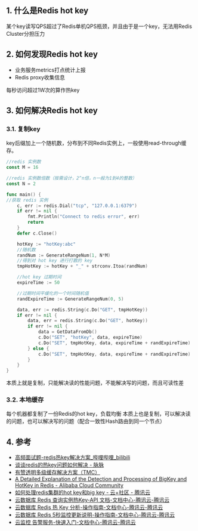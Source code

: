 ## 1. 什么是Redis hot key
某个key读写QPS超过了Redis单机QPS瓶颈，并且由于是一个key，无法用Redis Cluster分担压力


## 2. 如何发现Redis hot key
- 业务服务metrics打点统计上报
- Redis proxy收集信息

每秒访问超过1W次的算作热key
## 3. 如何解决Redis hot key
### 3.1. 复制key
key后缀加上一个随机数，分布到不同Redis实例上，一般使用read-through缓存。

```go
//redis 实例数
const M = 16

//redis 实例数倍数（按需设计，2^n倍，n一般为1到4的整数）
const N = 2

func main() {
//获取 redis 实例 
    c, err := redis.Dial("tcp", "127.0.0.1:6379")
    if err != nil {
        fmt.Println("Connect to redis error", err)
        return
    }
    defer c.Close()

    hotKey := "hotKey:abc"
    //随机数
    randNum := GenerateRangeNum(1, N*M)
    //得到对 hot key 进行打散的 key
    tmpHotKey := hotKey + "_" + strconv.Itoa(randNum)

    //hot key 过期时间
    expireTime := 50

    //过期时间平缓化的一个时间随机值
    randExpireTime := GenerateRangeNum(0, 5)

    data, err := redis.String(c.Do("GET", tmpHotKey))
    if err != nil {
        data, err = redis.String(c.Do("GET", hotKey))
        if err != nil {
            data = GetDataFromDb()
            c.Do("SET", "hotKey", data, expireTime)
            c.Do("SET", tmpHotKey, data, expireTime + randExpireTime)
        } else {
            c.Do("SET", tmpHotKey, data, expireTime + randExpireTime)
        }
    }
}
```

本质上就是复制，只能解决读的性能问题，不能解决写的问题，而且可读性差
### 3.2. 本地缓存
每个机器都复制了一份Redis的hot key，负载均衡
本质上也是复制，可以解决读的问题，也可以解决写的问题（配合一致性Hash路由到同一个节点）
## 4. 参考
- [高频面试题\-redis热key解决方案\_哔哩哔哩\_bilibili](https://www.bilibili.com/video/BV1rF411u74w?spm_id_from=333.999.0.0)
- [谈谈redis的热key问题如何解决 \- 脉脉](https://maimai.cn/article/detail?fid=1381258970&efid=-wJf9k3D3iGJ1ssJiqjokw)
- [有赞透明多级缓存解决方案（TMC）](https://tech.youzan.com/tmc/)
- [A Detailed Explanation of the Detection and Processing of BigKey and HotKey in Redis \- Alibaba Cloud Community](https://www.alibabacloud.com/blog/a-detailed-explanation-of-the-detection-and-processing-of-bigkey-and-hotkey-in-redis_598143)
- [如何处理redis集群的hot key和big key \- 云\+社区 \- 腾讯云](https://cloud.tencent.com/developer/article/1673139)
- [云数据库 Redis 查询实例热Key\-API 文档\-文档中心\-腾讯云\-腾讯云](https://cloud.tencent.com/document/product/239/38920)
- [云数据库 Redis 热 Key 分析\-操作指南\-文档中心\-腾讯云\-腾讯云](https://cloud.tencent.com/document/product/239/73560)
- [云数据库 Redis 5秒监控更新说明\-操作指南\-文档中心\-腾讯云\-腾讯云](https://cloud.tencent.com/document/product/239/48573)
- [云监控 告警服务\-快速入门\-文档中心\-腾讯云\-腾讯云](https://cloud.tencent.com/document/product/248/42449)
